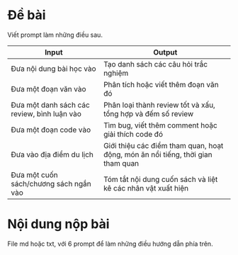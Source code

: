 # Đề bài
Viết prompt làm những điều sau.

| Input                                       | Output                                                                          |
| ------------------------------------------- | ------------------------------------------------------------------------------- |
| Đưa nội dung bài học vào                    | Tạo danh sách các câu hỏi trắc nghiệm                                           |
| Đưa một đoạn văn vào                        | Phân tích hoặc viết thêm đoạn văn đó                                            |
| Đưa một danh sách các review, bình luận vào | Phân loại thành review tốt và xấu, tổng hợp và đếm số review                    |
| Đưa một đoạn code vào                       | Tìm bug, viết thêm comment hoặc giải thích code đó                              |
| Đưa vào địa điểm du lịch                    | Giới thiệu các điểm tham quan, hoạt động, món ăn nổi tiếng, thời gian tham quan |
| Đưa một cuốn sách/chương sách ngắn vào      | Tóm tắt nội dung cuốn sách và liệt kê các nhân vật xuất hiện                    |

# Nội dung nộp bài

File md hoặc txt, với 6 prompt để làm những điều hướng dẫn phía trên.